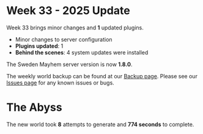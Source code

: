 # Week 33 - 2025 Update

Week 33 brings minor changes and **1** updated plugins.

- Minor changes to server configuration
- **Plugins updated**: 1
- **Behind the scenes**: 4 system updates were installed

The Sweden Mayhem server version is now **1.8.0**.

The weekly world backup can be found at our [Backup page](/minecraft/backups).
Please see our [Issues page](/minecraft/issues) for any known issues or bugs.

# The Abyss



The new world took **8** attempts to generate and **774 seconds** to complete.
 
